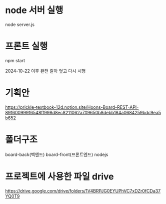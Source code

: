 # node 서버 실행 
node server.js

# 프론트 실행 
npm start

2024-10-22 이후 완전 갈아 엎고 다시 시행 

# 기획안 
https://prickle-textbook-12d.notion.site/Hoons-Board-REST-API-89f600999f6548ff998d8ec8211062a7#9650b8debb184a0684259bdc9ea5b652

# 폴더구조
board-back(백엔드) 
board-front(프론트엔드)
nodejs

# 프로젝트에 사용한 파일 drive 
https://drive.google.com/drive/folders/1V4BRPJG0EYUPhVC7xDZr0fCDa37YQ0T9
